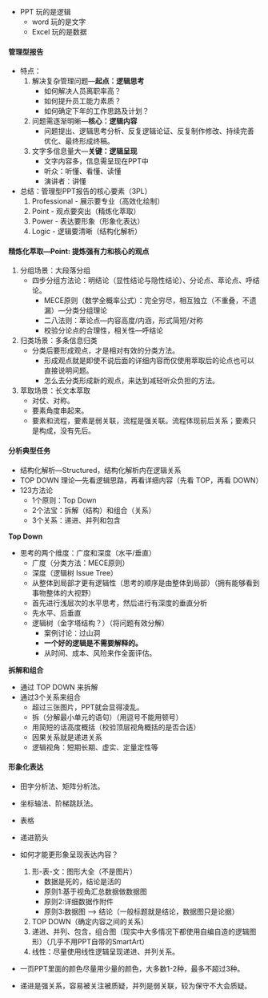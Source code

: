 
- PPT 玩的是逻辑
	- word 玩的是文字
	- Excel 玩的是数据

#### 管理型报告
- 特点：
	1. 解决复杂管理问题—**起点：逻辑思考**
		- 如何解决人员离职率高？
		- 如何提升员工能力素质？
		- 如何确定下年的工作思路及计划？
	2. 问题需逐渐明晰—**核心：逻辑内容**
		- 问题提出、逻辑思考分析、反复逻辑论证、反复制作修改、持续完善优化、最终形成终稿。 
	3. 文字多信息量大—**关键：逻辑呈现**
		- 文字内容多，信息需呈现在PPT中
		- 听众：听懂、看懂、读懂
		- 演讲者：讲懂
- 总结：管理型PPT报告的核心要素（3PL）
	1. Professional - 展示要专业（高效化绘制）
	2. Point - 观点要突出（精炼化萃取）
	3. Power - 表达要形象（形象化表达）
	4. Logic - 逻辑要清晰（结构化解析）

#### 精炼化萃取—Point: 提炼强有力和核心的观点
1. 分组场景：大段落分组
	- 四步分组方法论：明结论（显性结论与隐性结论）、分论点、萃论点、呼结论。
		- MECE原则（数学全概率公式）：完全穷尽，相互独立（不重叠，不遗漏）—分类分组理论
		- 二八法则：萃论点—内容高度/内涵，形式简短/对称
		- 校验分论点的合理性，相关性—呼结论
2. 归类场景：多条信息归类
	- 分类后要形成观点，才是相对有效的分类方法。
		- 形成观点就是即使不说后面的详细内容而仅使用萃取后的论点也可以直接说明问题。
		- 怎么去分类形成新的观点，来达到减轻听众负担的方法。
3. 萃取场景：长文本萃取
	- 对仗、对称。
	- 要素角度串起来。
	- 要素和流程，要素是弱关联，流程是强关联。流程体现前后关系；要素只是构成，没有先后。

#### 分析典型任务
- 结构化解析—Structured，结构化解析内在逻辑关系
- TOP DOWN 理论—先看逻辑思路，再看详细内容（先看 TOP，再看 DOWN）
- 123方法论
	- 1个原则：Top Down
	- 2个法宝：拆解（结构）和组合（关系）
	- 3个关系：递进、并列和包含

**Top Down**
- 思考的两个维度：广度和深度（水平/垂直）
	- 广度（分类方法：MECE原则）
	- 深度（逻辑树 Issue Tree）
	- 从整体到局部才更有逻辑性（思考的顺序是由整体到局部）（拥有能够看到事物整体的大视野）
	- 首先进行浅层次的水平思考，然后进行有深度的垂直分析
	- 先水平、后垂直
	- 逻辑树（金字塔结构？）（将问题有效分解）
		- 案例讨论：过山洞
		- **一个好的逻辑是不需要解释的。**
		- 从时间、成本、风险来作全面评估。

**拆解和组合**
- 通过 TOP DOWN 来拆解
- 通过3个关系来组合
	- 超过三张图片，PPT就会显得凌乱。
	- 拆（分解最小单元的语句）（用逗号不能用顿号）
	- 用简短的话高度概括（校验顶层视角概括的是否合适）
	- 因果关系就是递进关系
	- 逻辑视角：短期长期、虚实、定量定性等

#### 形象化表达
- 田字分析法、矩阵分析法。
- 坐标轴法、阶梯跳跃法。
- 表格
- 递进箭头
- 如何才能更形象呈现表达内容？
	1. 形-表-文：图形大全（不是图片）
		- 数据是死的，结论是活的
		- 原则1:基于视角汇总数据做数据图
		- 原则2:详细数据作附件
		- 原则3:数据图 --> 结论（一般标题就是结论，数据图只是论据）
	2. TOP DOWN（确定内容之间的关系）
	3. 递进、并列、包含，组合图（现实中大多情况下都使用自编自造的逻辑图形）（几乎不用PPT自带的SmartArt）
	4. 线性：尽量使用线性逻辑呈现递进、并列关系。

- 一页PPT里面的颜色尽量用少量的颜色，大多数1-2种，最多不超过3种。
- 递进是强关系，容易被关注被质疑，并列是弱关联，较为保守不大会质疑。
